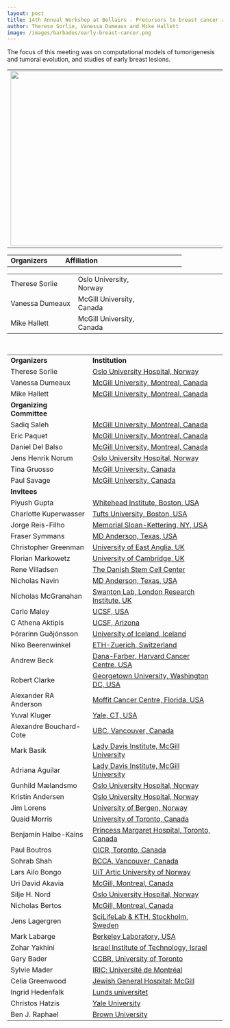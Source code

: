 ```yaml
---
layout: post
title: 14th Annual Workshop at Bellairs - Precursors to breast cancer and tumor evolution
author: Therese Sorlie, Vanessa Dumeaux and Mike Hallett
image: /images/barbados/early-breast-cancer.png
---
```


The focus of this meeting was on computational models of tumorigenesis and tumoral evolution, and studies of early breast lesions.

<table width="90%"><tbody><tr><td>
<center><img src="/images/barbados/2015-group-picture.png" border="0" height="408" width="614"></center>
</td></tr></tbody></table>

<table class="highlight" width="90%"><tbody> 
<tr><td width="25%"><b>Organizers</td><td width="30%"><b>Affiliation</td><td width="25%"><b></td></tr> 
</tbody></table> 

 
<table width="90%" > 
<tbody> 
<tr><td width="25%">Therese Sorlie</td><td width="30%">Oslo University, Norway</td><td width="25%"></td></tr> 
<tr><td width="25%">Vanessa Dumeaux</td><td width="30%">McGill University, Canada</td><td width="25%"></td></tr> 
<tr><td width="25%">Mike Hallett</td><td width="30%">McGill University, Canada</td><td width="25%"></td></tr> 
</tbody></table> 

 
<br> 
 <table class="t1" style="height: 1841px;" width="624" cellspacing="0" cellpadding="0">
<tbody>
<tr>
<td class="td1" valign="middle"><span class="p1"><strong>Organizers</strong></span></td>
<td class="td2" valign="middle"><span class="p1"><strong>Institution</strong></span></td>
</tr>
<tr>
<td class="td1" valign="middle"><span class="p1">Therese Sorlie</span></td>
<td class="td2" valign="middle"><a title="Sorlie Lab" href="http://ous-research.no/sorlie/" target="_blank"><span class="p2">Oslo University Hospital, Norway</span></a></td>
<td class="td3" valign="middle"></td>
</tr>
<tr>
<td class="td1" valign="middle">Vanessa Dumeaux</td>
<td class="td2" valign="middle"><a title="BCI McGill" href="http://www.bci.mcgill.ca/home/?page_id=58" target="_blank"><span class="p2">McGill University, Montreal, Canada</span></a></td>
<td class="td3" valign="middle"></td>
</tr>
<tr>
<td class="td1" valign="middle">Mike Hallett</td>
<td class="td2" valign="middle"><a title="BCI McGill" href="http://www.bci.mcgill.ca/home/?page_id=19" target="_blank"><span class="p2">McGill University, Montreal, Canada</span></a></td>
<td class="td3" valign="middle"></td>
</tr>
<tr>
<td class="td1" valign="middle"> <span class="p1"><strong>Organizing Committee</strong></span></td>
<td class="td2" valign="middle"></td>
</tr>
<tr>
<td class="td1" valign="middle">Sadiq Saleh</td>
<td class="td2" valign="middle"><span class="p2"><a title="BCI McGill" href="http://www.bci.mcgill.ca/home/?page_id=240" target="_blank"><span class="p2">McGill University, Montreal, Canada</span></a></span></td>
<td class="td3" valign="middle"></td>
</tr>
<tr>
<td class="td1" valign="middle">Eric Paquet</td>
<td class="td2" valign="middle"><a title="BCI McGill" href="http://www.bci.mcgill.ca/home/?page_id=291" target="_blank"><span class="p2">McGill University, Montreal, Canada</span></a></td>
<td class="td3" valign="middle"></td>
</tr>
<tr>
<td class="td1" valign="middle">Daniel Del Balso</td>
<td class="td2" valign="middle"><a title="BCI McGill" href="http://www.bci.mcgill.ca/home/?page_id=456" target="_blank"><span class="p2">McGill University, Montreal, Canada</span></a></td>
</tr>
<tr>
<td class="td1" valign="middle">Jens Henrik Norum</td>
<td class="td2" valign="middle"><a href="http://www.ous-research.no/home/sorlie/Group%20members/12739"><span style="text-decoration: underline;">Oslo University Hospital, Norway</span></a></td>
</tr>
<tr>
<td class="td1" valign="middle">Tina Gruosso</td>
<td class="td2" valign="middle"><a href="https://parklabmcgill.wordpress.com/people/"><span style="text-decoration: underline;">McGill University, Canada</span></a></td>
</tr>
<tr>
<td class="td1" valign="middle">Paul Savage</td>
<td class="td2" valign="middle"><a href="https://parklabmcgill.wordpress.com/people/"><span style="text-decoration: underline;">McGill University, Canada</span></a></td>

</tr>
<tr>
<td class="td1" valign="middle"> <span class="p1"><strong>Invitees</strong></span></td>
<td class="td2" valign="middle"></td>
<td class="td3" valign="middle"></td>
</tr>
<tr>
<td class="td1" valign="middle">Piyush Gupta</td>
<td class="td2" valign="middle"><span class="p2"><a title="Gupta Lab" href="http://wi.mit.edu/people/faculty/gupta" target="_blank">Whitehead Institute, Boston, USA</a></span></td>

</tr>
<tr>
<td class="td1" valign="middle">Charlotte Kuperwasser</td>
<td class="td2" valign="middle"><span class="p2"><a title="Kupperwasser Profile" href="http://sackler.tufts.edu/Faculty-and-Research/Faculty-Profiles/Charlotte-Kuperwasser-Profile" target="_blank">Tufts University, Boston, USA</a></span></td>

</tr>
<tr>
<td class="td1" valign="middle">Jorge Reis-Filho</td>
<td class="td2" valign="middle"><span class="p2"><a title="Reis-Filho Profile" href="http://www.mskcc.org/research/lab/jorge-reis-filho" target="_blank">Memorial Sloan-Kettering, NY, USA</a></span></td>

</tr>
<tr>
<td class="td1" valign="middle">Fraser Symmans</td>
<td class="td2" valign="middle"><span class="p2"><a title="Symmans Profile" href="http://www.bcrfcure.org/action_grantees_symmans.html" target="_blank">MD Anderson, Texas, USA</a></span></td>
</tr>
<tr>
<td class="td1" valign="middle">Christopher Greenman</td>
<td class="td2" valign="middle"><span class="p2"><a title="Greenman Profile" href="http://www.uea.ac.uk/computing/people/profile/c-greenman" target="_blank">University of East Anglia, UK</a></span></td>
</tr>
<tr>
<td class="td1" valign="middle">Florian Markowetz</td>
<td class="td2" valign="middle"><span class="p2"><a title="Markowetz Lab" href="http://www.markowetzlab.org/" target="_blank">University of Cambridge, UK</a></span></td>
<td class="td3" valign="middle"></td>
</tr>
<tr>
<td class="td1" valign="middle">Rene Villadsen</td>
<td class="td2" valign="middle"><a href="http://danstem.ku.dk/people/petersen_lab/?pure=en%2Fpersons%2Frene-villadsen(0537b6ee-7669-46e5-bec9-6f6985878934)%2Fpublications.html">The Danish Stem Cell Center</a></td>

</tr>
<tr>
<td class="td1" valign="middle">Nicholas Navin</td>
<td class="td2" valign="middle"><span class="p2"><a title="Navin Lab" href="http://faculty.mdanderson.org/Nicholas_Navin/Default.asp?SNID=2113230403" target="_blank">MD Anderson, Texas, USA</a></span></td>
<td class="td3" valign="middle"></td>
</tr>
<tr>
<td class="td1" valign="middle">Nicholas McGranahan</td>
<td class="td2" valign="middle"><a href="http://www.london-research-institute.org.uk/research/charles-swanton">Swanton Lab, London Research Institute, UK</a></td>

</tr>
<tr>
<td class="td1" valign="middle">Carlo Maley</td>
<td class="td2" valign="middle"><span class="p2"><a title="Maley Lab" href="http://maleylab.surgery.ucsf.edu/" target="_blank">UCSF, USA</a></span></td>
</tr>
<tr>
<td class="td1" valign="middle">C Athena Aktipis</td>
<td class="td2" valign="middle"><span class="p2"><a title="Aktipis Lab" href="http://athenaaktipis.com/Home.html">UCSF, Arizona</a></span></td>
</tr>
<tr>
<td class="td1" valign="middle">Þórarinn Guðjónsson</td>
<td class="td2" valign="middle"><span class="p2"><a title="Guðjónsson Lab" href="http://lifvisindi.hi.is/staff/thorarinn-gudjonsson" target="_blank">University of Iceland, Iceland</a></span></td>

</tr>
<tr>
<td class="td1" valign="middle">Niko Beerenwinkel</td>
<td class="td2" valign="middle"><span class="p2"><a title="Beerenwinkel Lab" href="http://www.bsse.ethz.ch/cbg/people/nikob" target="_blank">ETH-Zuerich, Switzerland</a></span></td>

</tr>
<tr>
<td class="td1" valign="middle">Andrew Beck</td>
<td class="td2" valign="middle"><span class="p2"><a title="Beck Lab" href="http://www.dfhcc.harvard.edu/membership/profile/member/1929/0/" target="_blank">Dana-Farber, Harvard Cancer Centre, USA</a></span></td>

</tr>
<tr>
<td class="td1" valign="middle">Robert Clarke</td>
<td class="td2" valign="middle"><span class="p2"><a title="Clarke Lab" href="http://explore.georgetown.edu/people/clarker/" target="_blank">Georgetown University, Washington DC, USA</a></span></td>

</tr>
<tr>
<td class="td1" valign="middle">Alexander RA Anderson</td>
<td class="td2" valign="middle"><span class="p2"><a title="Anderson Lab" href="http://labpages.moffitt.org/andersona/members.html" target="_blank">Moffit Cancer Centre, Florida, USA</a></span></td>

</tr>
<tr>
<td class="td1" valign="middle">Yuval Kluger</td>
<td class="td2" valign="middle"><span class="p2"><a title="Kluger Lab" href="http://bbs.yale.edu/people/yuval_kluger.profile" target="_blank">Yale, CT, USA</a></span></td>

</tr>
<tr>
<td class="td1" valign="middle">Alexandre Bouchard-Cote</td>
<td class="td2" valign="middle"><span class="p2"><a title="Bouchard-Cote Lab" href="http://www.stat.ubc.ca/~bouchard/" target="_blank">UBC, Vancouver, Canada</a></span></td>

</tr>
<tr>
<td class="td1" valign="middle">Mark Basik</td>
<td class="td2" valign="middle"><span class="p2"><a title="Basik Lab" href="http://www.ladydavis.ca/en/basiklab" target="_blank">Lady Davis Institute, McGill University</a></span></td>

</tr>
<tr>
<td class="td1" valign="middle">Adriana Aguilar</td>
<td class="td2" valign="middle"><span class="p2"><a title="Basik Lab" href="http://www.ladydavis.ca/en/basiklab" target="_blank">Lady Davis Institute, McGill University</a></span></td>

</tr>
<tr>
<td class="td1" valign="middle">Gunhild Mælandsmo</td>
<td class="td2" valign="middle"><span class="p2"><a href="http://ous-research.no/malandsmo/" target="_blank">Oslo University Hospital, Norway</a></span></td>

</tr>
<tr>
<td class="td1" valign="middle">Kristin Andersen</td>
<td class="td2" valign="middle"><span class="p2"><a href="http://www.ous-research.no/home/malandsmo/Group%20members/2526" target="_blank">Oslo University Hospital, Norway</a></span></td>

</tr>
<tr>
<td class="td1" valign="middle">Jim Lorens</td>
<td class="td2" valign="middle"><span class="p2"><a title="Lorens Lab" href="http://www.uib.no/personer/Jim.Lorens" target="_blank">University of Bergen, Norway</a></span></td>

</tr>
<tr>
<td class="td1" valign="middle">Quaid Morris</td>
<td class="td2" valign="middle"><span class="p2"><a title="Morris Lab" href="http://morrislab.med.utoronto.ca/homepage.html" target="_blank">University of Toronto, Canada</a></span></td>
<td class="td3" valign="middle"></td>
</tr>
<tr>
<td class="td1" valign="middle">Benjamin Haibe-Kains</td>
<td class="td2" valign="middle"><span class="p2"><a title="Haibe-Kains Lab" href="http://www.pmgenomics.ca/bhklab/" target="_blank">Princess Margaret Hospital, Toronto, Canada</a></span></td>
<td class="td3" valign="middle"></td>
</tr>
<tr>
<td class="td1" valign="middle">Paul Boutros</td>
<td class="td2" valign="middle"><span class="p2"><a title="Boutros Lab" href="http://oicr.on.ca/person/oicr-investigator/paul-boutros">OICR, Toronto, Canada</a></span></td>
<td class="td3" valign="middle"></td>
</tr>
<tr>
<td class="td1" valign="middle">Sohrab Shah</td>
<td class="td2" valign="middle"><span class="p2"><a title="Shah Lab" href="http://compbio.bccrc.ca/about/dr-sohrab-shah/">BCCA, Vancouver, Canada</a></span></td>
<td class="td3" valign="middle"></td>
</tr>
<tr>
<td class="td1" valign="middle">Lars Ailo Bongo</td>
<td class="td2" valign="middle"><span class="p2"><a title="Akavia Lab" href="http://en.uit.no/om/enhet/ansatte/person?p_document_id=66818&amp;p_dimension_id=88138">UiT Artic University of Norway</a></span></td>
<td class="td3" valign="middle"></td>
</tr>
<tr>
<td class="td1" valign="middle">Uri David Akavia</td>
<td class="td2" valign="middle"><span class="p2"><a title="Akavia Lab" href="https://www.mcgill.ca/biochemistry/about-us/department/faculty-members/uri-david-akavia">McGill, Montreal, Canada</a></span></td>
<td class="td3" valign="middle"></td>
</tr>
<tr>
<td class="td1" valign="middle">Silje H. Nord</td>
<td class="td2" valign="middle"><span class="p2"><a title="Kristensen Lab" href="http://www.ous-research.no/home/kristensen/Group%20members/2738">Oslo University Hospital, Norway</a></span></td>
<td class="td3" valign="middle"></td>
</tr>
<tr>
<td class="td1" valign="middle">Nicholas Bertos</td>
<td class="td2" valign="middle"><span class="p2"><a title="Bertos Lab" href="http://cancercentre.mcgill.ca/research/index.php?option=com_content&amp;view=article&amp;id=216:microdissectionmicroarray-platform&amp;catid=21:core-facilities&amp;Itemid=194&amp;lang=en">McGill, Montreal, Canada</a></span></td>

</tr>
<tr>
<td class="td1" valign="middle">Jens Lagergren</td>
<td class="td2" valign="middle"><span class="p2"><a title="Lagergren Lab" href="http://www.nada.kth.se/~jensl/">SciLifeLab &amp; KTH, Stockholm, Sweden</a></span></td>

</tr>
<tr>
<td class="td1" valign="middle">Mark Labarge</td>
<td class="td2" valign="middle"><a href="http://www.lbl.gov/LBL-Programs/lifesciences/LaBargeLab/Site/LaBarge_Lab_Home.html">Berkeley Laboratory, USA</a></td>

</tr>
<tr>
<td class="td1" valign="middle">Zohar Yakhini</td>
<td class="td2" valign="middle"><a href="http://bioinfo.cs.technion.ac.il/people/zohar/">Israel Institute of Technology, Israel</a></td>

</tr>
<tr>
<td class="td1" valign="middle">Gary Bader</td>
<td class="td2" valign="middle"><a href="http://www.baderlab.org/">CCBR, University of Toronto</a></td>

</tr>
<tr>
<td class="td1" valign="middle">Sylvie Mader</td>
<td class="td2" valign="middle"><a href="http://www.mapageweb.umontreal.ca/maders/theteam/index.html">IRIC; Université de Montréal</a></td>

</tr>
<tr>
<td class="td1" valign="middle">Celia Greenwood</td>
<td class="td2" valign="middle"><a href="http://www.medicine.mcgill.ca/oncology/fac/facandstaff_show.asp?Oncology_ID=283">Jewish General Hospital; McGill</a></td>

</tr>
<tr>
<td class="td1" valign="middle">Ingrid Hedenfalk</td>
<td class="td2" valign="middle"><a href="http://www.med.lu.se/english/klinvetlund/oncology_and_pathology/research/canceromics_branch/research_units/breast_ovarian_cancer_genomics">Lunds universitet</a></td>

</tr>
<tr>
<td class="td1" valign="middle">Christos Hatzis</td>
<td class="td2" valign="middle"><a href="http://medicine.yale.edu/christos_hatzis-2.profile?source=news">Yale University</a></td>

</tr>
<tr>
<td class="td1" valign="middle">Ben J. Raphael</td>
<td class="td2" valign="middle"><a href="https://cs.brown.edu/people/faculty/braphael.html">Brown University</a></td>

</tr>
</tbody>
</table>

 
